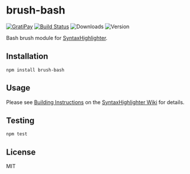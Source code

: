 # brush-bash

[![GratiPay](https://img.shields.io/gratipay/user/alexgorbatchev.svg)](https://gratipay.com/alexgorbatchev/)
[![Build Status](https://travis-ci.org/syntaxhighlighter/brush-bash.svg)](https://travis-ci.org/syntaxhighlighter/brush-bash)
![Downloads](https://img.shields.io/npm/dm/brush-bash.svg)
![Version](https://img.shields.io/npm/v/brush-bash.svg)

Bash brush module for [SyntaxHighlighter](https://github.com/syntaxhighlighter/syntaxhighlighter).

## Installation

```
npm install brush-bash
```

## Usage

Please see [Building Instructions](https://github.com/syntaxhighlighter/syntaxhighlighter/wiki/Building) on the [SyntaxHighlighter Wiki](https://github.com/syntaxhighlighter/syntaxhighlighter/wiki) for details.

## Testing

```
npm test
```

## License

MIT
